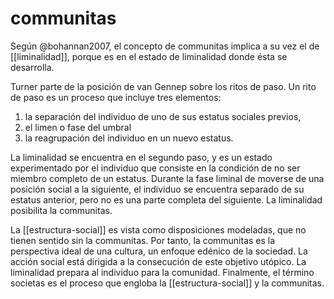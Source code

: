 # communitas
Según @bohannan2007, el concepto de communitas implica a su vez el de [[liminalidad]], porque es en el estado de liminalidad donde ésta se desarrolla.

Turner parte de la posición de van Gennep sobre los ritos de paso. Un rito de paso es un proceso que incluye tres elementos: 

1. la separación del individuo de uno de sus estatus sociales previos,
2. el limen o fase del umbral
3. la reagrupación del individuo en un nuevo estatus. 

La liminalidad se encuentra en el segundo paso, y es un estado experimentado por el individuo que consiste en la condición de no ser miembro completo de un estatus. Durante la fase liminal de moverse de una posición social a la siguiente, el individuo se encuentra separado de su estatus anterior, pero no es una parte completa del siguiente. La liminalidad posibilita la communitas.

La [[estructura-social]] es vista como disposiciones modeladas, que no tienen sentido sin la communitas. Por tanto, la communitas es la perspectiva ideal de una cultura, un enfoque edénico de la sociedad. La acción social está dirigida a la consecución de este objetivo utópico. La liminalidad prepara al individuo para la comunidad. Finalmente, el término societas es el proceso que engloba la [[estructura-social]] y la communitas.
